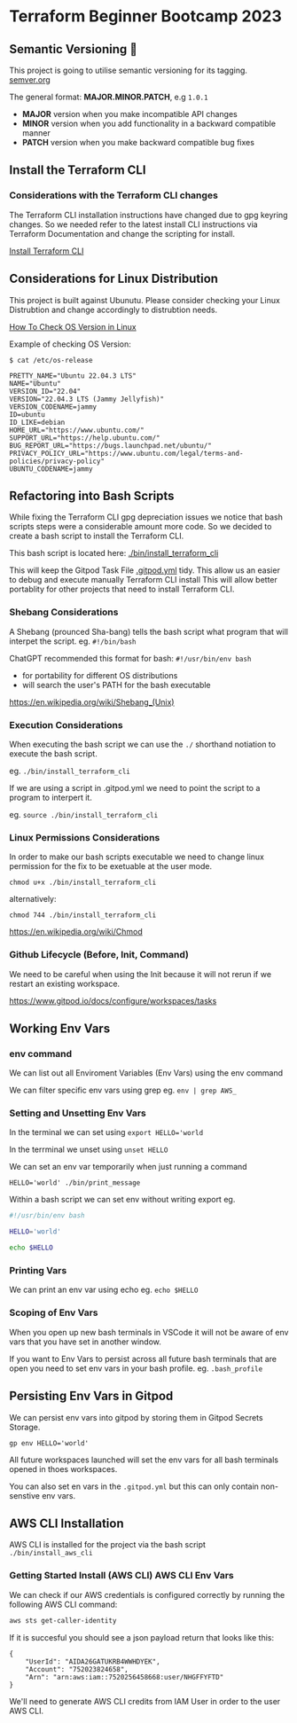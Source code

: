 # Terraform Beginner Bootcamp 2023

## Semantic Versioning :mage:

This project is going to utilise semantic versioning for its tagging.
[semver.org](https://semver.org/)

The general format:
 **MAJOR.MINOR.PATCH**, e.g `1.0.1`

- **MAJOR** version when you make incompatible API changes
- **MINOR** version when you add functionality in a backward compatible manner
- **PATCH** version when you make backward compatible bug fixes


## Install the Terraform CLI

### Considerations with the Terraform CLI changes
The Terraform CLI installation instructions have changed due to gpg keyring changes. So we needed refer to the latest install CLI instructions via Terraform Documentation and change the scripting for install.

[Install Terraform CLI](https://developer.hashicorp.com/terraform/tutorials/aws-get-started/install-cli)

## Considerations for Linux Distribution
This project is built against Ubunutu. Please consider checking your Linux Distrubtion and change accordingly to distrubtion needs.

[How To Check OS Version in Linux](https://www.cyberciti.biz/faq/how-to-check-os-version-in-linux-command-line/)

Example of checking OS Version:
```
$ cat /etc/os-release

PRETTY_NAME="Ubuntu 22.04.3 LTS"
NAME="Ubuntu"
VERSION_ID="22.04"
VERSION="22.04.3 LTS (Jammy Jellyfish)"
VERSION_CODENAME=jammy
ID=ubuntu
ID_LIKE=debian
HOME_URL="https://www.ubuntu.com/"
SUPPORT_URL="https://help.ubuntu.com/"
BUG_REPORT_URL="https://bugs.launchpad.net/ubuntu/"
PRIVACY_POLICY_URL="https://www.ubuntu.com/legal/terms-and-policies/privacy-policy"
UBUNTU_CODENAME=jammy
```
## Refactoring into Bash Scripts

While fixing the Terraform CLI gpg depreciation issues we notice that bash scripts steps were a considerable amount more code. So we decided to create a bash script to install the Terraform CLI.

This bash script is located here: [./bin/install_terraform_cli](./bin/install_terraform_cli) 

This will keep the Gitpod Task File [.gitpod.yml](.gitpod.yml) tidy.
This allow us an easier to debug and execute manually Terraform CLI install
This will allow better portablity for other projects that need to install Terraform CLI.

### Shebang Considerations
A Shebang (prounced Sha-bang) tells the bash script what program that will interpet the script. eg. `#!/bin/bash`

ChatGPT recommended this format for bash: `#!/usr/bin/env bash`

- for portability for different OS distributions
- will search the user's PATH for the bash executable

https://en.wikipedia.org/wiki/Shebang_(Unix)

### Execution Considerations

When executing the bash script we can use the `./` shorthand notiation to execute the bash script.

eg. `./bin/install_terraform_cli`

If we are using a script in .gitpod.yml we need to point the script to a program to interpert it.

eg. `source ./bin/install_terraform_cli`

### Linux Permissions Considerations

In order to make our bash scripts executable we need to change linux permission for the fix to be exetuable at the user mode.
```
chmod u+x ./bin/install_terraform_cli
```
alternatively:

```
chmod 744 ./bin/install_terraform_cli
```
https://en.wikipedia.org/wiki/Chmod

### Github Lifecycle (Before, Init, Command)

We need to be careful when using the Init because it will not rerun if we restart an existing workspace.

https://www.gitpod.io/docs/configure/workspaces/tasks

## Working Env Vars

### env command
We can list out all Enviroment Variables (Env Vars) using the env command

We can filter specific env vars using grep eg. `env | grep AWS_`

### Setting and Unsetting Env Vars

In the terminal we can set using `export HELLO='world`

In the terrminal we unset using `unset HELLO`

We can set an env var temporarily when just running a command

```
HELLO='world' ./bin/print_message
```
Within a bash script we can set env without writing export eg.

```sh
#!/usr/bin/env bash

HELLO='world'

echo $HELLO
```
### Printing Vars

We can print an env var using echo eg. `echo $HELLO`

### Scoping of Env Vars

When you open up new bash terminals in VSCode it will not be aware of env vars that you have set in another window.

If you want to Env Vars to persist across all future bash terminals that are open you need to set env vars in your bash profile. eg. `.bash_profile`

## Persisting Env Vars in Gitpod

We can persist env vars into gitpod by storing them in Gitpod Secrets Storage.
```
gp env HELLO='world'
```
All future workspaces launched will set the env vars for all bash terminals opened in thoes workspaces.

You can also set en vars in the `.gitpod.yml` but this can only contain non-senstive env vars.

## AWS CLI Installation

AWS CLI is installed for the project via the bash script ``./bin/install_aws_cli``

### Getting Started Install (AWS CLI) AWS CLI Env Vars

We can check if our AWS credentials is configured correctly by running the following AWS CLI command:
```sh
aws sts get-caller-identity
```
If it is succesful you should see a json payload return that looks like this:
```
{
    "UserId": "AIDA26GATUKRB4WWHDYEK",
    "Account": "752023824658",
    "Arn": "arn:aws:iam::7520256458668:user/NHGFFYFTD"
}
```
We'll need to generate AWS CLI credits from IAM User in order to the user AWS CLI.
